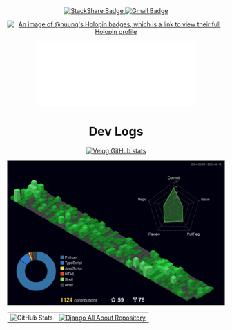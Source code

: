 <div align="center">

  <!-- 상단 뱃지 -->
  <a href="https://stackshare.io/nuung/my-stack">
    <img src="https://img.shields.io/badge/tech--stack-0690fa.svg?style=flat" alt="StackShare Badge" />
  </a>
  <a href="mailto:qlgks1@gmail.com">
    <img src="https://img.shields.io/badge/Gmail-d14836?style=flat&logo=Gmail&logoColor=white" alt="Gmail Badge" />
  </a>

[![An image of @nuung's Holopin badges, which is a link to view their full Holopin profile](https://holopin.me/nuung)](https://holopin.io/@nuung)

<img src="https://raw.githubusercontent.com/Nuung/all-about-javascript/b9458657f63474335d2897769cf6daf107e35516/NomadJS/images/svg.svg" width="74%" alt="hi, I'm nuung" />
</div>

<div align = "center">

# Dev Logs

[![Velog GitHub stats](https://velog-github-badge.vercel.app/badge/qlgks1?theme=dark&posts=3)](https://velog.io/@qlgks1)

![](./profile-3d-contrib/profile-night-green.svg)

<table>
<tr>
  <td>
    <picture>
      <source
        srcset="https://github-readme-stats.vercel.app/api?username=nuung&show_icons=true&theme=dark"
        media="(prefers-color-scheme: dark)"
      />
      <source
        srcset="https://github-readme-stats.vercel.app/api?username=nuung&show_icons=true"
        media="(prefers-color-scheme: light), (prefers-color-scheme: no-preference)"
      />
      <img src="https://github-readme-stats.vercel.app/api?username=nuung&show_icons=true" alt="GitHub Stats" />
    </picture>
  </td>
  <td>
    <a href="https://github.com/Nuung/django-all-about">
      <picture>
        <source
          srcset="https://github-readme-stats.vercel.app/api/pin/?username=Nuung&repo=django-all-about&show_owner=true&theme=dark"
          media="(prefers-color-scheme: dark)"
        />
        <source
          srcset="https://github-readme-stats.vercel.app/api/pin/?username=Nuung&repo=django-all-about&show_owner=true"
          media="(prefers-color-scheme: light), (prefers-color-scheme: no-preference)"
        />
        <img src="https://github-readme-stats.vercel.app/api/pin/?username=Nuung&repo=django-all-about&show_owner=true" alt="Django All About Repository" />
      </picture>
    </a>
  </td>
</tr>
</table>
